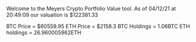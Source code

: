 Welcome to the Meyers Crypto Portfolio Value tool. 
As of 04/12/21 at 20:49:09 our valuation is $122381.33 

BTC Price = $60559.95
 ETH Price = $2158.3
BTC Holdings = 1.06BTC
 ETH holdings = 26.960005962ETH 
